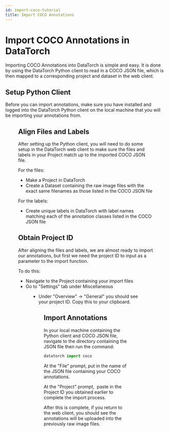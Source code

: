 ```yaml
---
id: import-coco-tutorial
title: Import COCO Annotations
---
```


# Import COCO Annotations in DataTorch

Importing COCO Annotations into DataTorch is simple and easy. It is done by using the DataTorch Python client to read in a COCO JSON file, which is then mapped to a corresponding project and dataset in the web client.

## Setup Python Client

Before you can import annotations, make sure you have installed and logged into the DataTorch Python client on the local machine that you will be importing your annotations from.

<Figure 
  src="/figures/tutorials/setup-python-client/datatorch-help.png"
  width="100%"
  max-width="450px"
  caption="Output of the datatorch --help command"
/>

## Align Files and Labels

After setting up the Python client, you will need to do some setup in the DataTorch web client to make sure the files and labels in your Project match up to the imported COCO JSON file.

For the files:

- Make a Project in DataTorch
- Create a Dataset containing the raw image files with the exact same filenames as those listed in the COCO JSON file

For the labels:

- Create unique labels in DataTorch with label names matching each of the annotation classes listed in the COCO JSON file

## Obtain Project ID

After aligning the files and labels, we are almost ready to import our annotations, but first we need the project ID to input as a parameter to the import function.

To do this:

- Navigate to the Project containing your import files
- Go to "Settings" tab under Miscellaneous

<Figure 
  src="/figures/tutorials/import-coco/settings.png"
  width="100%"
  max-width="200px"
  caption="The Settings tab"
/>

- Under "Overview" → "General" you should see your project ID. Copy this to your clipboard.

<Figure 
  src="/figures/tutorials/import-coco/project-id.png"
  width="100%"
  max-width="900px"
  caption="The project ID"
/>

## Import Annotations

In your local machine containing the Python client and COCO JSON file, navigate to the directory containing the JSON file then run the command:

```python
datatorch import coco
```

At the "File" prompt, put in the name of the JSON file containing your COCO annotations.

At the "Project" prompt,  paste in the Project ID you obtained earlier to complete the import process.

After this is complete, if you return to the web client, you should see the annotations will be uploaded into the previously raw image files.
